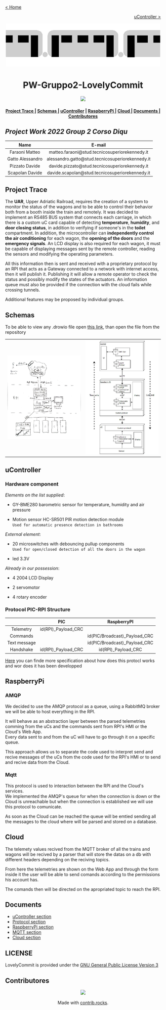 [< Home](./README.md)

[<p align="right">uController ></p>](./PIC/README.md)

<!--![Train gif](./Images/train.gif)-->
<p align="center"><img src="Images/train.gif" alt="Train gif" width="500" height="auto"/></p>

**<h1 align="center">PW-Gruppo2-LovelyCommit</h1>**

<p align="center">
    <a href="./LICENSE"><img src="https://img.shields.io/badge/License-GPLv3-blue.svg"></a>
</p>

<div align="center">  
<h4>
    <a href="#project-trace"> Project Trace </a>
  | <a href="#schemas"> Schemas </a>
  | <a href="#ucontroller"> uController</a>
  | <a href="#raspberrypi"> RaspberryPi </a>
  | <a href="#cloud"> Cloud </a>
  | <a href="#documents"> Documents </a>
  | <a href="#contributores"> Contributores </a>
</h4>
</div>

## *Project Work 2022 Group 2 Corso Diqu*

<div  align="center">
<table>
<thead>

<tr>
<th align="center">Name</th>
<th align="center">E-mail</th>
</tr>

</thead>
<tbody>

<tr>
<td align="center">Faraoni Matteo</td>
<td align="center">matteo.faraoni@stud.tecnicosuperiorekennedy.it</td>
</tr>
    
<tr>
<td align="center">Gatto Alessandro</td>
<td align="center">alessandro.gatto@stud.tecnicosuperiorekennedy.it</td>
</tr>
    
<tr>
<td align="center">Pizzato Davide</td>
<td align="center">davide.pizzato@stud.tecnicosuperiorekennedy.it</td>
</tr>
   
<tr>
<td align="center">Scapolan Davide</td>
<td align="center">davide.scapolan@stud.tecnicosuperiorekennedy.it</td>
</tr>
    
</table>
</div>

## **Project Trace**

The **UAR**, Upper Adriatic Railroad, requires the creation of a system to monitor the status of the wagons and to be able to control their behavior both from a booth inside the train and remotely.
It was decided to implement an RS485 BUS system that connects each carriage, in which there is a custom uC card capable of detecting **temperature**, **humidity**, and **door closing status**, in addition to verifying if someone's in the **toilet** compartment.
In addition, the microcontroller can **independently control the air conditioning** for each wagon, the **opening of the doors** and the **emergency signals**. An LCD display is also required for each wagon, it must be capable of displaying messages sent by the remote controller, reading the sensors and modifying the operating parameters.

All this information then is sent and received with a proprietary protocol by an RPI that acts as a Gateway connected to a network with internet access, then it will publish it. Publishing it will allow a remote operator to check the status and possibly modify the states of the actuators.
An information queue must also be provided if the connection with the cloud fails while crossing tunnels.

Additional features may be proposed by individual groups.

## **Schemas**

To be able to view any .drowio file open [this link](https://draw.io), than open the file from the repository

<div  align="center">
<table>
    
<tr>
<td align="center" valign="center">
<img src="./Images/FlowSchema.jpg " 
alt="Flow Schema"
width="400" 
height="auto" />
</td>

<td align="center" valign="center">
<img src="./Images/StructureSchema.jpg " 
alt="Structure Schema"
width="400" 
height="auto" />
</td>
</tr>
    
</table>
</div>

## **uController**

### **Hardware component**

*Elements on the list supplied*:

* GY-BME280 barometric sensor for temperature, humidity and air pressure

* Motion sensor HC-SR501 PIR motion detection module  
 `Used for automatic presence detection in bathrooms` 

*External element*:

* 20 microswitches with debouncing pullup components  
 `Used for open/closed detection of all the doors in the wagon`

* led 3.3V

*Already in our possession*:

* 4 2004 LCD Display

* 2 servomotor

* 4 rotary encoder

### **Protocol PIC-RPI Structure**

<div  align="center">
<table>
<thead>

<tr>
<th align="center"></th>
<th align="center">PIC</th>
<th align="center">RaspberryPI</th>
</tr>

</thead>
<tbody>

<tr>
<td align="center">Telemetry</td>
<td align="center">id(RPI)_Payload_CRC</td>
<td align="center"></td>
</tr>

<tr>
<td align="center">Commands</td>
<td align="center"></td>
<td align="center">id(PIC/Broadcast)_Payload_CRC</td>
</tr>

<tr>
<td align="center">Text message</td>
<td align="center"></td>
<td align="center">id(PIC/Broadcast)_Payload_CRC</td>
</tr>

<tr>
<td align="center">Handshake</td>
<td align="center">id(RPI)_Payload_CRC</td>
<td align="center">id(RPI)_Payload_CRC</td>
</tr>

</tbody>
</table>
</div>

[Here](./Protocol/README.md) you can finde more specification about how does this protocl works and wor does it has been developped

## **RaspberryPi**

### **AMQP**

We decided to use the AMQP protocol as a queue, using a RabbitMQ broker we will be able to host everything in the RPI.

It will behave as an abstraction layer between the parsed telemetries comming from the uCs and the commands sent from RPI's HMI or the Cloud's Web App.   
Every data sent to and from the uC will have to go through it on a specific queue.

This approach allows us to separate the code used to interpret send and recive messages of the uCs from the code used for the RPI's HMI or to send and recive data from the Cloud.

### **Mqtt**

This protocol is used to interaction between the RPI and the Cloud's services.   
We implemented the AMQP's queue for when the connection is down or the Cloud is unreachable but when the connection is established we will use this protocol to comunicate.

As soon as the Cloud can be reached the queue will be emtied sending all the messages to the cloud where will be parsed and stored on a database.

## **Cloud**

The telemety values recived from the MQTT broker of all the trains and wagons will be recived by a parser that will store the datas on a db with different headers depending on the reciving topics.

From here the telemetries are shown on the Web App and through the form inside it the user will be able to send comands according to the permissions his account has.

The comands then will be directed on the apropriated topic to reach the RPI.

## **Documents**

* [uController section](./PIC/)
* [Protocol section](./Protocol/)
* [RaspberryPi section](./RPI/)
* [MQTT section](./MQTT/)
* [Cloud section](./Cloud/)

## **LICENSE**

LovelyCommit is provided under the [GNU General Public License Version 3](./LICENSE)

## **Contributores**

<div align="center">
<a href="https://github.com/Mattefarax/PW-Gruppo2-LovelyCommit/graphs/contributors">
  <img src="https://contrib.rocks/image?repo=Mattefarax/PW-Gruppo2-LovelyCommit" />
</a>

Made with [contrib.rocks](https://contrib.rocks).
</div>
